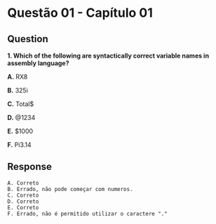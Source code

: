 # Questão 01 - Capítulo 01

## Question

**<p>1. Which of the following are syntactically correct variable names in assembly language?</p>**
**<p>A.** RX8</p>
**<p>B.** 325i</p>
**<p>C.** Total$</p>
**<p>D.** @1234</p>
**<p>E.** $1000</p>
**<p>F.** Pi3.14</p>

## Response

```
A. Correto
B. Errado, não pode começar com numeros.
C. Correto
D. Correto
E. Correto
F. Errado, não é permitido utilizar o caractere "."
```
